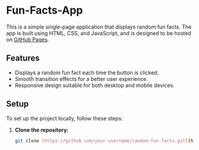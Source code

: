 # Fun-Facts-App
This is a simple single-page application that displays random fun facts. The app is built using HTML, CSS, and JavaScript, and is designed to be hosted on [GitHub Pages](https://pages.github.com/).

## Features

- Displays a random fun fact each time the button is clicked.
- Smooth transition effects for a better user experience.
- Responsive design suitable for both desktop and mobile devices.

## Setup

To set up the project locally, follow these steps:

1. **Clone the repository:**

   ```bash
   git clone [https://github.com/your-username/random-fun-facts.git](https://github.com/your-username/random-fun-facts.git)

      

